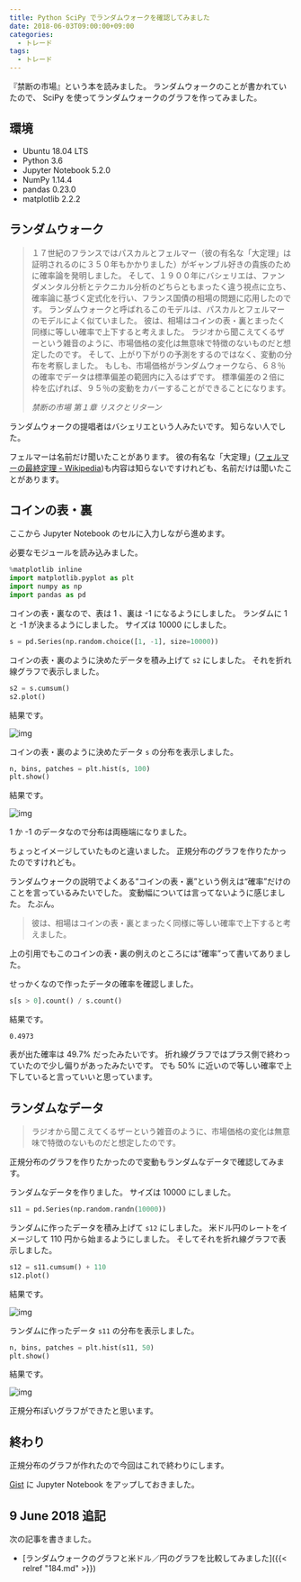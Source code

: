 ```yaml
---
title: Python SciPy でランダムウォークを確認してみました
date: 2018-06-03T09:00:00+09:00
categories:
  - トレード
tags:
  - トレード
---
```


『禁断の市場』という本を読みました。
ランダムウォークのことが書かれていたので、 SciPy を使ってランダムウォークのグラフを作ってみました。

<!--more-->

## 環境

* Ubuntu 18.04 LTS
* Python 3.6
* Jupyter Notebook 5.2.0
* NumPy 1.14.4
* pandas 0.23.0
* matplotlib 2.2.2

## ランダムウォーク

> １７世紀のフランスではパスカルとフェルマー（彼の有名な「大定理」は証明されるのに３５０年もかかりました）がギャンブル好きの貴族のために確率論を発明しました。
> そして、１９００年にバシェリエは、ファンダメンタル分析とテクニカル分析のどちらともまったく違う視点に立ち、確率論に基づく定式化を行い、フランス国債の相場の問題に応用したのです。
> ランダムウォークと呼ばれるこのモデルは、パスカルとフェルマーのモデルによく似ていました。
> 彼は、相場はコインの表・裏とまったく同様に等しい確率で上下すると考えました。
> ラジオから聞こえてくるザーという雑音のように、市場価格の変化は無意味で特徴のないものだと想定したのです。
> そして、上がり下がりの予測をするのではなく、変動の分布を考察しました。
> もしも、市場価格がランダムウォークなら、６８％の確率でデータは標準偏差の範囲内に入るはずです。
> 標準偏差の２倍に枠を広げれば、９５％の変動をカバーすることができることになります。
>
> <cite>禁断の市場 第１章 リスクとリターン</cite>

ランダムウォークの提唱者はバシェリエという人みたいです。
知らない人でした。

フェルマーは名前だけ聞いたことがあります。
彼の有名な「大定理」([フェルマーの最終定理 - Wikipedia](https://ja.wikipedia.org/wiki/%E3%83%95%E3%82%A7%E3%83%AB%E3%83%9E%E3%83%BC%E3%81%AE%E6%9C%80%E7%B5%82%E5%AE%9A%E7%90%86))も内容は知らないですけれども、名前だけは聞いたことがあります。

## コインの表・裏

ここから Jupyter Notebook のセルに入力しながら進めます。

必要なモジュールを読み込みました。

```python
%matplotlib inline
import matplotlib.pyplot as plt
import numpy as np
import pandas as pd
```

コインの表・裏なので、表は 1 、裏は -1 になるようにしました。
ランダムに 1 と -1 が決まるようにしました。
サイズは 10000 にしました。

```python
s = pd.Series(np.random.choice([1, -1], size=10000))
```

コインの表・裏のように決めたデータを積み上げて `s2` にしました。
それを折れ線グラフで表示しました。

```python
s2 = s.cumsum()
s2.plot()
```

結果です。

![img](/img/183-01.png)

コインの表・裏のように決めたデータ `s` の分布を表示しました。

```python
n, bins, patches = plt.hist(s, 100)
plt.show()
```

結果です。

![img](/img/183-02.png)

1 か -1 のデータなので分布は両極端になりました。

ちょっとイメージしていたものと違いました。
正規分布のグラフを作りたかったのですけれども。

ランダムウォークの説明でよくある“コインの表・裏”という例えは“確率”だけのことを言っているみたいでした。
変動幅については言ってないように感じました。
たぶん。

> 彼は、相場はコインの表・裏とまったく同様に等しい確率で上下すると考えました。

上の引用でもこのコインの表・裏の例えのところには“確率”って書いてありました。

せっかくなので作ったデータの確率を確認しました。

```python
s[s > 0].count() / s.count()
```

結果です。

```console
0.4973
```

表が出た確率は 49.7% だったみたいです。
折れ線グラフではプラス側で終わっていたので少し偏りがあったみたいです。
でも 50% に近いので等しい確率で上下していると言っていいと思っています。

## ランダムなデータ

> ラジオから聞こえてくるザーという雑音のように、市場価格の変化は無意味で特徴のないものだと想定したのです。

正規分布のグラフを作りたかったので変動もランダムなデータで確認してみます。

ランダムなデータを作りました。
サイズは 10000 にしました。

```python
s11 = pd.Series(np.random.randn(10000))
```

ランダムに作ったデータを積み上げて `s12` にしました。
米ドル円のレートをイメージして 110 円から始まるようにしました。
そしてそれを折れ線グラフで表示しました。

```python
s12 = s11.cumsum() + 110
s12.plot()
```

結果です。

![img](/img/183-03.png)

ランダムに作ったデータ `s11` の分布を表示しました。

```python
n, bins, patches = plt.hist(s11, 50)
plt.show()
```

結果です。

![img](/img/183-04.png)

正規分布ぽいグラフができたと思います。

## 終わり

正規分布のグラフが作れたので今回はこれで終わりにします。

[Gist](https://git) に Jupyter Notebook をアップしておきました。

## 9 June 2018 追記

次の記事を書きました。

* [ランダムウォークのグラフと米ドル／円のグラフを比較してみました]({{< relref "184.md" >}})
